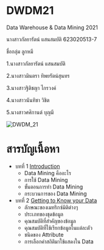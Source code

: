 # DWDM21

Data Warehouse & Data Mining 2021

นางสาวกัลยารัตน์ แสนสมบัติ 623020513-7

ชื่อกลุ่ม ลูกหมี

1.นางสาวกัลยารัตน์ แสนสมบัติ

2.นางสาวมินตรา ทิพยรัตน์สุนทร

3.นางสาวฐิติชญา ไกรวงค์

4.นางสาวนันทิชา วิชิต

5.นางสาวศศิกานต์ บุญมี

![DWDM_21](https://user-images.githubusercontent.com/76939626/140876257-c94041bf-c475-44da-a107-fe9072ac72e4.png)

# สารบัญเนื้อหา
* บทที่ 1 [Introduction](https://github.com/Kanyarat-S/DWDM21/blob/main/HW%20Chapter%201.pdf)
  * Data Mining คืออะไร
  * การใช้ Data Mining
  * ขั้นตอนการทำ Data Mining
  * กระบวนการของ Data Mining 
* บทที่ 2 [Getting to Know your Data](https://github.com/Kanyarat-S/DWDM21/blob/main/HW%20Chapter%202.pdf)
  * ลักษณะของเมทริกซ์มิติต่างๆ
  * ประเภทของชุดข้อมูล
  * คุณสมบัติที่สำคัญของข้อมูล
  * คุณสมบัติที่ใช้เรียกข้อมูลในแต่ละตัว
  * ชนิดของ Attribute
  * การเลือกค่าสถิติมาใช้แสดงใน Data

